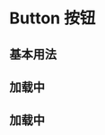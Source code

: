 # Button 按钮



## 基本用法

<Common-Democode title="" description="">
  <button-type-demo />
  <highlight-code slot="codeText" lang="vue">
    <template>
      <div>
        <a-button>默认按钮</a-button>
        <a-button>主要按钮</a-button>
        <a-button>次要按钮</a-button>
        <a-button>危险按钮</a-button>
      </div>
    </template>
  </highlight-code>
</Common-Democode>


## 加载中

<Common-Democode title="" description="">
  <button-loading-demo />
  <highlight-code slot="codeText" lang="vue">
    <template>
      <div>
        <a-button :loading="loading" @click="loading = !loading">加载中</a-button>
      </div>
    </template>
    <script>
    export default {
      data () {
        return {
          loading: false
        }
      }
    };
    </script>
  </highlight-code>
</Common-Democode>


## 加载中

<Common-Democode title="" description="">
  <button-group-demo />
  <highlight-code slot="codeText" lang="vue">
  </highlight-code>
</Common-Democode>
